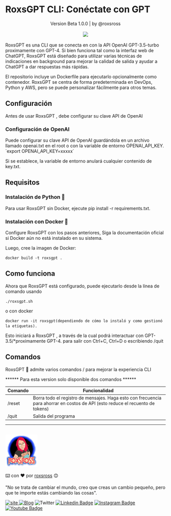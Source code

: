 # RoxsGPT CLI: Conéctate con GPT


<p align="center" width="100%">
    Version Beta 1.0.0 | by @roxsross<br>
  <br>
    <img width="50%" src="https://roxsross-linktree.s3.amazonaws.com/roxsgpt3.png"> 
</p>


RoxsGPT  es una CLI que se conecta en con la API OpenAI GPT-3.5-turbo proximamente con GPT-4. Si bien funciona tal como la interfaz web de ChatGPT, RoxsGPT  está diseñado para utilizar varias técnicas de indicaciones en background para mejorar la calidad de salida y ayudar a ChatGPT a dar respuestas más rápidas.

El repositorio incluye un Dockerfile para ejecutarlo opcionalmente como contenedor. RoxsGPT  se centra de forma predeterminada en DevOps, Python y AWS, pero se puede personalizar fácilmente para otros temas.

                    
## Configuración

Antes de usar RoxsGPT , debe configurar su clave API de OpenAI 

### Configuración de OpenAI
Puede configurar su clave API de OpenAI guardándola en un archivo llamado openai.txt
en el root o con la variable de entorno OPENAI_API_KEY.
`export OPENAI_API_KEY=xxxxx´

Si se establece, la variable de entorno anulará cualquier contenido de key.txt.

## Requisitos

### Instalación de Python 🐍
Para usar RoxsGPT  sin Docker, ejecute pip install -r requirements.txt.

### Instalación con Docker 🐳

Configure RoxsGPT  con los pasos anteriores, Siga la documentación oficial si Docker aún no está instalado en su sistema.

Luego, cree la imagen de Docker:

    docker build -t roxsgpt .

## Como funciona

Ahora que RoxsGPT  está configurado, puede ejecutarlo desde la línea de comando usando
    
    ./roxsgpt.sh 

o con docker 

    docker run -it roxsgpt(dependiendo de cómo lo instaló y como gestionó la etiquetas).

Esto iniciará a RoxsGPT , a través de la cual podrá interactuar con GPT-3.5/*proximamente GPT-4. para salir con Ctrl+C, Ctrl+D o escribiendo /quit

## Comandos

RoxsGPT 🚀 admite varios comandos / para mejorar la experiencia CLI 

****** Para esta version solo disponible dos comandos ******

| Comando           | Funcionalidad                                                                                                                |
|-------------------|-------------|
| /reset       | Borra todo el registro de mensajes. Haga esto con frecuencia para ahorrar en costos de API (esto reduce el recuento de tokens)    |
| /quit        | Salida del programa                                                                                                               |





---
<p align="left" width="100%">
  <br>
    <img width="20%" src="https://raw.githubusercontent.com/roxsross/roxsross/main/images/Copia de ROXSROSS FINAL (1).png"> 
</p>

⌨️ con ❤️ por [roxsross](https://github.com/roxsross) 😊

"No se trata de cambiar el mundo, creo que creas un cambio pequeño, pero que te importe estás cambiando las cosas".


[![site](https://img.shields.io/badge/Hashnode-2962FF?style=for-the-badge&logo=hashnode&logoColor=white&link=https://blog.295devops.com) ](https://blog.295devops.com)
[![Blog](https://img.shields.io/badge/dev.to-0A0A0A?style=for-the-badge&logo=devdotto&logoColor=white&link=https://dev.to/roxsross)](https://dev.to/roxsross)
![Twitter](https://img.shields.io/twitter/follow/roxsross?style=for-the-badge)
[![Linkedin Badge](https://img.shields.io/badge/-LinkedIn-blue?style=for-the-badge&logo=Linkedin&logoColor=white&link=https://www.linkedin.com/in/roxsross/)](https://www.linkedin.com/in/roxsross/)
[![Instagram Badge](https://img.shields.io/badge/-Instagram-purple?style=for-the-badge&logo=instagram&logoColor=white&link=https://www.instagram.com/roxsross)](https://www.instagram.com/roxsross/)
[![Youtube Badge](https://img.shields.io/badge/YouTube-FF0000?style=for-the-badge&logo=youtube&logoColor=white&link=https://www.youtube.com/channel/UCa-FcaB75ZtqWd1YCWW6INQ)](https://www.youtube.com/channel/UCa-FcaB75ZtqWd1YCWW6INQ)
